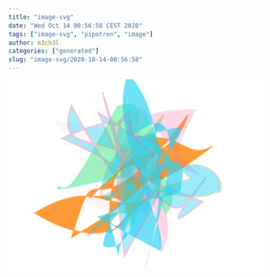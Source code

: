 ```yaml
---
title: "image-svg"
date: "Wed Oct 14 00:56:58 CEST 2020"
tags: ["image-svg", "pipotron", "image"]
author: m1ch3l
categories: ["generated"]
slug: "image-svg/2020-10-14-00:56:58"
---
```


![](image.svg)
